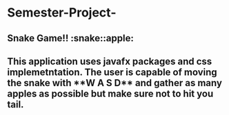 # Semester-Project-
<H2>Snake Game!! :snake::apple:<H2>
This application uses javafx packages and css implemetntation.
The user is capable of moving the snake with **W A S D**
and gather as many apples as possible but make sure not to hit 
you tail.
